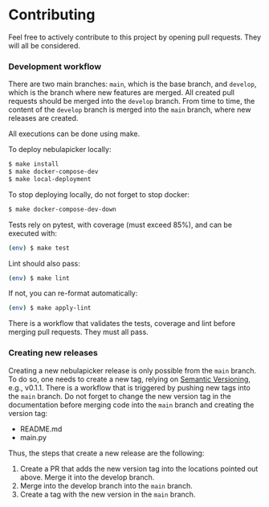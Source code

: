 # Contributing

Feel free to actively contribute to this project by opening pull
requests. They will all be considered.


### Development workflow

There are two main branches: `main`, which is the base branch, and
`develop`, which is the branch where new features are merged. All
created pull requests should be merged into the `develop` branch. From
time to time, the content of the `develop` branch is merged into the
`main` branch, where new releases are created.

All executions can be done using make.

To deploy nebulapicker locally:
```bash
$ make install
$ make docker-compose-dev
$ make local-deployment
```

To stop deploying locally, do not forget to stop docker:
```bash
$ make docker-compose-dev-down
```

Tests rely on pytest, with coverage (must exceed 85%), and can be
executed with:
```bash
(env) $ make test
```

Lint should also pass:
```bash
(env) $ make lint
```
If not, you can re-format automatically:
```bash
(env) $ make apply-lint
```

There is a workflow that validates the tests, coverage and lint before
merging pull requests. They must all pass.


### Creating new releases

Creating a new nebulapicker release is only possible from the `main`
branch. To do so, one needs to create a new tag, relying on 
[Semantic Versioning](http://semver.org/), e.g., v0.1.1. There is a
workflow that is triggered by pushing new tags into the `main` branch.
Do not forget to change the new version tag in the documentation before
merging code into the `main` branch and creating the version tag:
- README.md
- main.py

Thus, the steps that create a new release are the following:

1. Create a PR that adds the new version tag into the locations
   pointed out above. Merge it into the develop branch.
2. Merge into the develop branch into the `main` branch.
3. Create a tag with the new version in the `main` branch.
